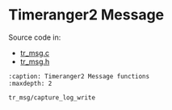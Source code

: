 # Timeranger2 Message

Source code in:

- [tr_msg.c](https://github.com/artgins/yunetas/blob/main/kernel/c/timeranger2/src/tr_msg.c)
- [tr_msg.h](https://github.com/artgins/yunetas/blob/main/kernel/c/timeranger2/src/tr_msg.)

```{toctree}
:caption: Timeranger2 Message functions
:maxdepth: 2

tr_msg/capture_log_write


```
